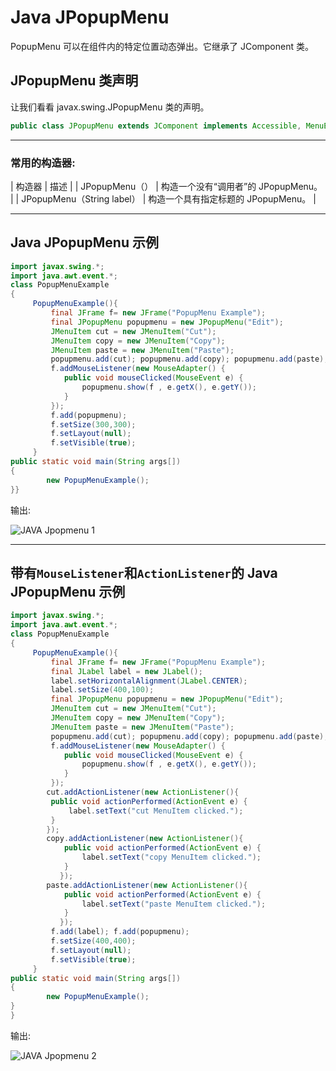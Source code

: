 # Java JPopupMenu



PopupMenu 可以在组件内的特定位置动态弹出。它继承了 JComponent 类。

## JPopupMenu 类声明

让我们看看 javax.swing.JPopupMenu 类的声明。

```java
public class JPopupMenu extends JComponent implements Accessible, MenuElement

```

* * *

### 常用的构造器:

| 构造器 | 描述 |
| JPopupMenu（） | 构造一个没有“调用者”的 JPopupMenu。 |
| JPopupMenu（String label） | 构造一个具有指定标题的 JPopupMenu。 |

* * *

## Java JPopupMenu 示例

```java
import javax.swing.*;
import java.awt.event.*;
class PopupMenuExample
{
	 PopupMenuExample(){
         final JFrame f= new JFrame("PopupMenu Example");
         final JPopupMenu popupmenu = new JPopupMenu("Edit"); 
         JMenuItem cut = new JMenuItem("Cut");
         JMenuItem copy = new JMenuItem("Copy");
         JMenuItem paste = new JMenuItem("Paste");
         popupmenu.add(cut); popupmenu.add(copy); popupmenu.add(paste);      
         f.addMouseListener(new MouseAdapter() {
            public void mouseClicked(MouseEvent e) {            
            	popupmenu.show(f , e.getX(), e.getY());
            }               
         });
         f.add(popupmenu); 
         f.setSize(300,300);
         f.setLayout(null);
         f.setVisible(true);
	 }
public static void main(String args[])
{
        new PopupMenuExample();
}}

```

输出:

![JAVA Jpopmenu 1](../img/14f87cab7afb74ba9963a489d834bba8.png)

* * *

## 带有`MouseListener`和`ActionListener`的 Java JPopupMenu 示例

```java
import javax.swing.*;
import java.awt.event.*;
class PopupMenuExample 
{
	 PopupMenuExample(){
         final JFrame f= new JFrame("PopupMenu Example");
         final JLabel label = new JLabel();        
         label.setHorizontalAlignment(JLabel.CENTER);
         label.setSize(400,100);
         final JPopupMenu popupmenu = new JPopupMenu("Edit"); 
         JMenuItem cut = new JMenuItem("Cut");
         JMenuItem copy = new JMenuItem("Copy");
         JMenuItem paste = new JMenuItem("Paste");
         popupmenu.add(cut); popupmenu.add(copy); popupmenu.add(paste);      
         f.addMouseListener(new MouseAdapter() {
            public void mouseClicked(MouseEvent e) {            
            	popupmenu.show(f , e.getX(), e.getY());
            }               
         });
        cut.addActionListener(new ActionListener(){
         public void actionPerformed(ActionEvent e) {            
             label.setText("cut MenuItem clicked.");
         }
        });
        copy.addActionListener(new ActionListener(){
            public void actionPerformed(ActionEvent e) {            
                label.setText("copy MenuItem clicked.");
            }
           });
        paste.addActionListener(new ActionListener(){
            public void actionPerformed(ActionEvent e) {            
                label.setText("paste MenuItem clicked.");
            }
           });
         f.add(label); f.add(popupmenu); 
         f.setSize(400,400);
         f.setLayout(null);
         f.setVisible(true);
	 }
public static void main(String args[])
{
        new PopupMenuExample();
}
}

```

输出:

![JAVA Jpopmenu 2](../img/d73582e26d23fa2036dce4d2d6e7d7ab.png)